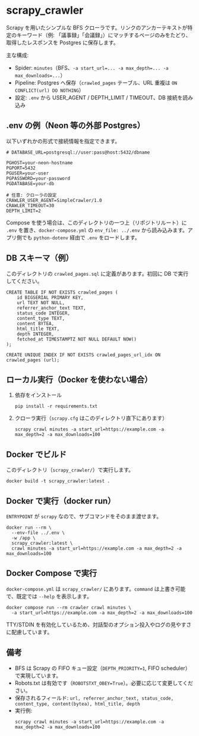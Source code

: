 # scrapy_crawler

Scrapy を用いたシンプルな BFS クローラです。リンクのアンカーテキストが特定のキーワード（例: 「議事録」「会議録」）にマッチするページのみをたどり、取得したレスポンスを Postgres に保存します。

主な構成:
- Spider: `minutes`（BFS、`-a start_url=... -a max_depth=... -a max_downloads=...`）
- Pipeline: Postgres へ保存（`crawled_pages` テーブル、URL 重複は `ON CONFLICT(url) DO NOTHING`）
- 設定: `.env` から USER_AGENT / DEPTH_LIMIT / TIMEOUT、DB 接続を読み込み

## .env の例（Neon 等の外部 Postgres）

以下いずれかの形式で接続情報を指定できます。

```
# DATABASE_URL=postgresql://user:pass@host:5432/dbname

PGHOST=your-neon-hostname
PGPORT=5432
PGUSER=your-user
PGPASSWORD=your-password
PGDATABASE=your-db

# 任意: クローラの設定
CRAWLER_USER_AGENT=SimpleCrawler/1.0
CRAWLER_TIMEOUT=30
DEPTH_LIMIT=2
```

Compose を使う場合は、このディレクトリの一つ上（リポジトリルート）に `.env` を置き、`docker-compose.yml` の `env_file: ../.env` から読み込みます。アプリ側でも `python-dotenv` 経由で `.env` をロードします。

## DB スキーマ（例）

このディレクトリの `crawled_pages.sql` に定義があります。初回に DB で実行してください。

```
CREATE TABLE IF NOT EXISTS crawled_pages (
    id BIGSERIAL PRIMARY KEY,
    url TEXT NOT NULL,
    referrer_anchor_text TEXT,
    status_code INTEGER,
    content_type TEXT,
    content BYTEA,
    html_title TEXT,
    depth INTEGER,
    fetched_at TIMESTAMPTZ NOT NULL DEFAULT NOW()
);

CREATE UNIQUE INDEX IF NOT EXISTS crawled_pages_url_idx ON crawled_pages (url);
```

## ローカル実行（Docker を使わない場合）

1. 依存をインストール
   ```
   pip install -r requirements.txt
   ```
2. クローラ実行（`scrapy.cfg` はこのディレクトリ直下にあります）
   ```
   scrapy crawl minutes -a start_url=https://example.com -a max_depth=2 -a max_downloads=100
   ```

## Docker でビルド

このディレクトリ（`scrapy_crawler/`）で実行します。

```
docker build -t scrapy_crawler:latest .
```

## Docker で実行（docker run）

`ENTRYPOINT` が `scrapy` なので、サブコマンドをそのまま渡せます。

```
docker run --rm \
  --env-file ../.env \
  -w /app \
  scrapy_crawler:latest \
  crawl minutes -a start_url=https://example.com -a max_depth=2 -a max_downloads=100
```

## Docker Compose で実行

`docker-compose.yml` は `scrapy_crawler/` にあります。`command` は上書き可能で、既定では `--help` を表示します。

```
docker compose run --rm crawler crawl minutes \
  -a start_url=https://example.com -a max_depth=2 -a max_downloads=100
```

TTY/STDIN を有効化しているため、対話型のオプション投入やログの見やすさに配慮しています。

## 備考

- BFS は Scrapy の FIFO キュー設定（`DEPTH_PRIORITY=1`, FIFO scheduler）で実現しています。
- Robots.txt は有効です（`ROBOTSTXT_OBEY=True`）。必要に応じて変更してください。
- 保存されるフィールド: `url, referrer_anchor_text, status_code, content_type, content(bytea), html_title, depth`
- 実行例:
  ```
  scrapy crawl minutes -a start_url=https://example.com -a max_depth=2 -a max_downloads=100
  ```
